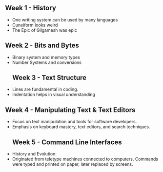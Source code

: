 ## Week 1 - History
- One writing system can be used by many languages
- Cuneiform looks weird
- The Epic of Gilgamesh was epic
## Week 2 - Bits and Bytes
- Binary system and memory types
- Number Systems and conversions
  ## Week 3 - Text Structure 
- Lines are fundamental in coding.
- Indentation helps in visual understanding
 ## Week 4 - Manipulating Text & Text Editors
- Focus on text manipulation and tools for software developers.
- Emphasis on keyboard mastery, text editors, and search techniques.
   ## Week 5 - Command Line Interfaces
- History and Evolution:
- Originated from teletype machines connected to computers.
   Commands were typed and printed on paper, later replaced by screens.
    

